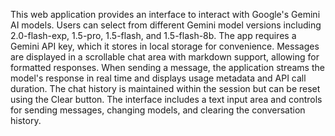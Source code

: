 This web application provides an interface to interact with Google's Gemini AI models. Users can select from different Gemini model versions including 2.0-flash-exp, 1.5-pro, 1.5-flash, and 1.5-flash-8b. The app requires a Gemini API key, which it stores in local storage for convenience. Messages are displayed in a scrollable chat area with markdown support, allowing for formatted responses. When sending a message, the application streams the model's response in real time and displays usage metadata and API call duration. The chat history is maintained within the session but can be reset using the Clear button. The interface includes a text input area and controls for sending messages, changing models, and clearing the conversation history.

<!-- Generated from commit: 06a135d665474cf6984659635f7712a8953a572e -->